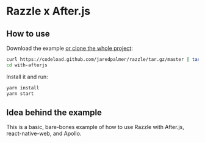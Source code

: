 # Razzle x After.js

## How to use

Download the example [or clone the whole project](https://github.com/jaredpalmer/razzle.git):

```bash
curl https://codeload.github.com/jaredpalmer/razzle/tar.gz/master | tar -xz --strip=2 razzle-master/examples/with-afterjs
cd with-afterjs
```

Install it and run:

```bash
yarn install
yarn start
```

## Idea behind the example

This is a basic, bare-bones example of how to use Razzle with After.js, react-native-web, and Apollo.
